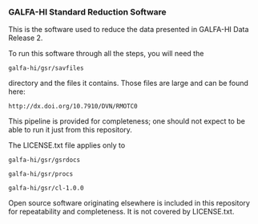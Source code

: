 ### GALFA-HI Standard Reduction Software

This is the software used to reduce the data presented in GALFA-HI Data Release 2. 

To run this software through all the steps, you will need the 

```galfa-hi/gsr/savfiles```

directory and the files it contains. Those files are large and can be found here:

```http://dx.doi.org/10.7910/DVN/RMOTC0```

This pipeline is provided for completeness; one should not expect to be able to run it just from this repository.

The LICENSE.txt file applies only to 

```galfa-hi/gsr/gsrdocs```

```galfa-hi/gsr/procs```

```galfa-hi/gsr/cl-1.0.0```

Open source software originating elsewhere is included in this repository for repeatability and completeness. It is not covered by  LICENSE.txt. 
